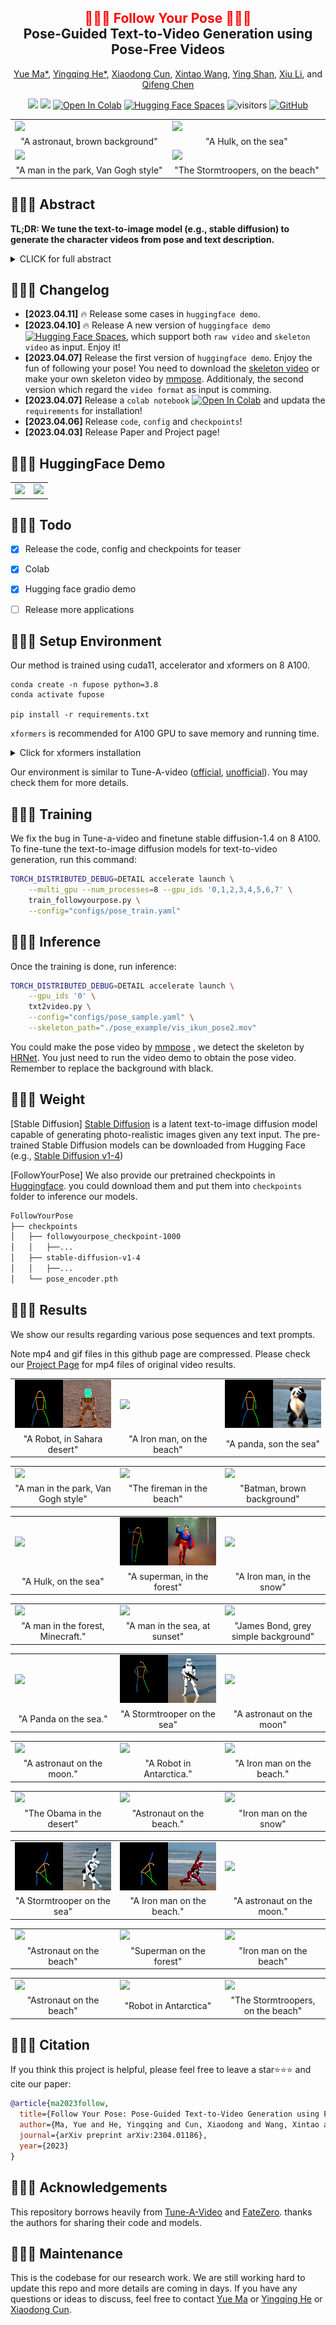 <div align="center">
<h2><font color="red"> 🕺🕺🕺 Follow Your Pose 💃💃💃 </font></center> <br> <center>Pose-Guided Text-to-Video Generation using Pose-Free Videos</h2>

[Yue Ma*](https://mayuelala.github.io/), [Yingqing He*](https://github.com/YingqingHe), [Xiaodong Cun](http://vinthony.github.io/), [Xintao Wang](https://xinntao.github.io/), [Ying Shan](https://scholar.google.com/citations?hl=zh-CN&user=4oXBp9UAAAAJ), [Xiu Li](https://scholar.google.com/citations?user=Xrh1OIUAAAAJ&hl=zh-CN), and [Qifeng Chen](https://cqf.io)

<a href='https://arxiv.org/abs/2304.01186'><img src='https://img.shields.io/badge/ArXiv-2304.01186-red'></a> 
<a href='https://follow-your-pose.github.io/'><img src='https://img.shields.io/badge/Project-Page-Green'></a>  [![Open In Colab](https://colab.research.google.com/assets/colab-badge.svg)](https://colab.research.google.com/github/mayuelala/FollowYourPose/blob/main/quick_demo.ipynb) [![Hugging Face Spaces](https://img.shields.io/badge/%F0%9F%A4%97%20Hugging%20Face-Spaces-blue)](https://huggingface.co/spaces/YueMafighting/FollowYourPose)  ![visitors](https://visitor-badge.laobi.icu/badge?page_id=mayuelala.FollowYourPose&left_color=green&right_color=red)  [![GitHub](https://img.shields.io/github/stars/mayuelala/FollowYourPose?style=social)](https://github.com/mayuelala/FollowYourPose) 
</div>


<!-- ![fatezero_demo](./docs/teaser.png) -->

<table class="center">
  <td><img src="gif_results/A Astronaut.gif"></td>
  <td><img src="gif_results/ertA Hulk on the sea .gif"></td>
  <tr>
  <td width=25% style="text-align:center;">"A astronaut, brown background"</td>
  <td width=25% style="text-align:center;">"A Hulk, on the sea"</td>
  <!-- <td width=25% style="text-align:center;">"Wonder Woman, wearing a cowboy hat, is skiing"</td>
  <td width=25% style="text-align:center;">"A man, wearing pink clothes, is skiing at sunset"</td> -->
</tr>
<td><img src="gif_results/a man in the park, Van Gogh style.gif"></td>
<td><img src="gif_results/vervA Stormtrooper on the sea.gif"></td>
<tr>
<td width=25% style="text-align:center;">"A man in the park, Van Gogh style"</td>
<td width=25% style="text-align:center;">"The Stormtroopers, on the beach"</td>
</tr>
</table >

## 💃💃💃 Abstract
<b>TL;DR: We tune the text-to-image model (e.g., stable diffusion) to generate the character videos from pose and text description.</b>

<details><summary>CLICK for full abstract</summary>


> Generating text-editable and pose-controllable character videos have an imperious demand in creating various digital human. Nevertheless, this task has been restricted by the absence of a comprehensive dataset featuring paired video-pose captions and the generative prior models for videos. In this work, we design a novel two-stage training scheme that can utilize easily obtained datasets (i.e., image pose pair and pose-free video) and the pre-trained text-to-image (T2I) model to obtain the pose-controllable character videos. Specifically, in the first stage, only the keypoint-image pairs are used only for a controllable textto-image generation. We learn a zero-initialized convolutional encoder to encode the pose information. In the second stage, we finetune the motion of the above network via a pose-free video dataset by adding the learnable temporal self-attention and reformed cross-frame self-attention blocks. Powered by our new designs, our method successfully generates continuously pose-controllable character videos while keeps the editing and concept composition ability of the pre-trained T2I model. The code and models will be made publicly available.
</details>

## 🕺🕺🕺 Changelog
<!-- A new option store all the attentions in hard disk, which require less ram. -->
- **[2023.04.11]** 🔥 Release some cases in `huggingface demo`. 
- **[2023.04.10]** 🔥 Release A new version of `huggingface demo` [![Hugging Face Spaces](https://img.shields.io/badge/%F0%9F%A4%97%20Hugging%20Face-Spaces-blue)](https://huggingface.co/spaces/YueMafighting/FollowYourPose), which support both `raw video` and `skeleton video` as input. Enjoy it!
- **[2023.04.07]** Release the first version of  `huggingface demo`. Enjoy the fun of following your pose! You need to download the [skeleton video](https://github.com/mayuelala/FollowYourPose/tree/main/pose_example) or make your own skeleton video by [mmpose](https://mmpose.readthedocs.io/en/latest/model_zoo_papers/backbones.html#hrnet-cvpr-2019).  Additionaly, the second version which regard the `video format` as input is comming.
- **[2023.04.07]** Release a `colab notebook` [![Open In Colab](https://colab.research.google.com/assets/colab-badge.svg)](https://colab.research.google.com/github/mayuelala/FollowYourPose/blob/main/quick_demo.ipynb) and updata the `requirements` for installation!
- **[2023.04.06]** Release `code`, `config` and `checkpoints`!
- **[2023.04.03]** Release Paper and Project page!

## 💃💃💃 HuggingFace Demo
<table class="center">
  <td><img src="https://user-images.githubusercontent.com/38033523/231338219-94b54b10-3fdc-4bf5-9e07-0c1ff236793a.png"></td>
  <td><img src="https://user-images.githubusercontent.com/38033523/231337960-a30db639-2ecc-486f-8d95-3b3e9c2ed338.png"></td>
</tr>
</table>


## 🎤🎤🎤 Todo

- [X] Release the code, config and checkpoints for teaser
- [X] Colab
- [X] Hugging face gradio demo
- [ ] Release more applications


## 🍻🍻🍻 Setup Environment
Our method is trained using cuda11, accelerator and xformers on 8 A100.
``` 
conda create -n fupose python=3.8
conda activate fupose

pip install -r requirements.txt
``` 

`xformers` is recommended for A100 GPU to save memory and running time. 

<details><summary>Click for xformers installation </summary>

We find its installation not stable. You may try the following wheel:

```bash
wget https://github.com/ShivamShrirao/xformers-wheels/releases/download/4c06c79/xformers-0.0.15.dev0+4c06c79.d20221201-cp38-cp38-linux_x86_64.whl
pip install xformers-0.0.15.dev0+4c06c79.d20221201-cp38-cp38-linux_x86_64.whl
```
</details>

Our environment is similar to Tune-A-video ([official](https://github.com/showlab/Tune-A-Video), [unofficial](https://github.com/bryandlee/Tune-A-Video)). You may check them for more details.

## 💃💃💃 Training
We fix the bug in Tune-a-video and finetune stable diffusion-1.4 on 8 A100.
To fine-tune the text-to-image diffusion models for text-to-video generation, run this command:

```bash
TORCH_DISTRIBUTED_DEBUG=DETAIL accelerate launch \
    --multi_gpu --num_processes=8 --gpu_ids '0,1,2,3,4,5,6,7' \
    train_followyourpose.py \
    --config="configs/pose_train.yaml" 
```

## 🕺🕺🕺 Inference
Once the training is done, run inference:

```bash
TORCH_DISTRIBUTED_DEBUG=DETAIL accelerate launch \
    --gpu_ids '0' \
    txt2video.py \
    --config="configs/pose_sample.yaml" \
    --skeleton_path="./pose_example/vis_ikun_pose2.mov"
```
You could make the pose video by [mmpose](https://github.com/open-mmlab/mmpose) , we detect the skeleton by [HRNet](https://mmpose.readthedocs.io/en/latest/model_zoo_papers/backbones.html#hrnet-cvpr-2019).  You just need to run the video demo to obtain the pose video.  Remember to replace the background with black.



## 🕺🕺🕺 Weight
[Stable Diffusion] [Stable Diffusion](https://arxiv.org/abs/2112.10752) is a latent text-to-image diffusion model capable of generating photo-realistic images given any text input. The pre-trained Stable Diffusion models can be downloaded from Hugging Face (e.g., [Stable Diffusion v1-4](https://huggingface.co/CompVis/stable-diffusion-v1-4))


[FollowYourPose] We also provide our pretrained checkpoints in [Huggingface](https://huggingface.co/YueMafighting/FollowYourPose_v1/tree/main). you could download them and put them into `checkpoints` folder to inference our models.


```bash
FollowYourPose
├── checkpoints
│   ├── followyourpose_checkpoint-1000
│   │   ├──...
│   ├── stable-diffusion-v1-4
│   │   ├──...
│   └── pose_encoder.pth
```


## 💃💃💃 Results
We show our results regarding various pose sequences and text prompts.

Note mp4 and gif files in this github page are compressed. 
Please check our [Project Page](https://follow-your-pose.github.io/) for mp4 files of original video results.
<table class="center">

<tr>
  <td><img src="gif_results/A Robot is dancing in Sahara desert.gif"></td>
  <td><img src="gif_results/sdsdA Iron man on the beach.gif"></td>
  <td><img src="gif_results/A Panda on the sea.gif"></td>
</tr>
<tr>
  <td width=25% style="text-align:center;">"A Robot, in Sahara desert"</td>
  <td width=25% style="text-align:center;">"A Iron man, on the beach"</td>
  <td width=25% style="text-align:center;">"A panda, son the sea"</td>
</tr>
</table>
<!--#########################################################-->
<table class="center">
<tr>
  <td><img src="gif_results/a man in the park, Van Gogh style.gif"></td>
  <td><img src="gif_results/fireman in the beach.gif"></td>
  <td><img src="gif_results/Batman brown background.gif"></td>
</tr>
<tr>
</tr>
<tr>
  <td width=25% style="text-align:center;">"A man in the park, Van Gogh style"</td>
  <td width=25% style="text-align:center;">"The fireman in the beach"</td>
  <td width=25% style="text-align:center;">"Batman, brown background"</td>
</tr>
</table>
<!--#########################################################-->


<table class="center">
<tr>
  <td><img src="gif_results/ertA Hulk on the sea .gif"></td>
  <td><img src="gif_results/lokA Superman on the forest.gif"></td>
  <td><img src="gif_results/A Iron man on the snow.gif"></td>

</tr>
<tr>

</tr>
<tr>
  <td width=25% style="text-align:center;">"A Hulk, on the sea"</td>
  <td width=25% style="text-align:center;">"A superman, in the forest"</td>
  <td width=25% style="text-align:center;">"A Iron man, in the snow"</td>
</tr>
</table>
<!--#########################################################-->

<table class="center">
<tr>
  <td><img src="gif_results/A man in the forest, Minecraft.gif"></td>
  <td><img src="gif_results/a man in the sea, at sunset.gif"></td>
  <td><img src="gif_results/James Bond, grey simple background.gif"></td>

</tr>
<tr>

</tr>
<tr>
  <td width=25% style="text-align:center;">"A man in the forest, Minecraft."</td>
  <td width=25% style="text-align:center;">"A man in the sea, at sunset"</td>
  <td width=25% style="text-align:center;">"James Bond, grey simple background"</td>
</tr>
</table>
<!--#########################################################-->

<table class="center">
<tr>
  <td><img src="gif_results/vryvA Panda on the sea.gif"></td>
  <td><img src="gif_results/nbthA Stormtrooper on the sea.gif"></td>
  <td><img src="gif_results/egbA astronaut on the moon.gif"></td>

</tr>
<tr>

</tr>
<tr>
  <td width=25% style="text-align:center;">"A Panda on the sea."</td>
  <td width=25% style="text-align:center;">"A Stormtrooper on the sea"</td>
  <td width=25% style="text-align:center;">"A astronaut on the moon"</td>
</tr>
</table>
<!--#########################################################-->

<table class="center">
<tr>
  <td><img src="gif_results/sssA astronaut on the moon.gif"></td>
  <td><img src="gif_results/ccA Robot in Antarctica.gif"></td>
  <td><img src="gif_results/zzzzA Iron man on the beach..gif"></td>

</tr>
<tr>

</tr>
<tr>
  <td width=25% style="text-align:center;">"A astronaut on the moon."</td>
  <td width=25% style="text-align:center;">"A Robot in Antarctica."</td>
  <td width=25% style="text-align:center;">"A Iron man on the beach."</td>
</tr>
</table>

<!--#########################################################-->
<table class="center">
<tr>
  <td><img src="gif_results/yrvA Obama in the desert.gif"></td>
  <td><img src="gif_results/dfcA Astronaut on the beach.gif"></td>
  <td><img src="gif_results/sasqA Iron man on the snow.gif"></td>

</tr>
<tr>

</tr>
<tr>
  <td width=25% style="text-align:center;">"The Obama in the desert"</td>
  <td width=25% style="text-align:center;">"Astronaut on the beach."</td>
  <td width=25% style="text-align:center;">"Iron man on the snow"</td>
</tr>
</table>
<!--#########################################################-->

<table class="center">
<tr>
  <td><img src="gif_results/aaaA Stormtrooper on the sea.gif"></td>
  <td><img src="gif_results/A Iron man on the beach..gif"></td>
  <td><img src="gif_results/A astronaut on the moon.gif"></td>

</tr>
<tr>

</tr>
<tr>
  <td width=25% style="text-align:center;">"A Stormtrooper on the sea"</td>
  <td width=25% style="text-align:center;">"A Iron man on the beach."</td>
  <td width=25% style="text-align:center;">"A astronaut on the moon."</td>
</tr>
</table>
<!--#########################################################-->

<table class="center">
<tr>
  <td><img src="gif_results/cdAstronaut on the beach.gif"></td>
  <td><img src="gif_results/cswSuperman on the forest.gif"></td>
  <td><img src="gif_results/cwIron man on the beach..gif"></td>

</tr>
<tr>

</tr>
<tr>
  <td width=25% style="text-align:center;">"Astronaut on the beach"</td>
  <td width=25% style="text-align:center;">"Superman on the forest"</td>
  <td width=25% style="text-align:center;">"Iron man on the beach"</td>
</tr>
</table>
<!--#########################################################-->

<table class="center">
<tr>
  <td><img src="gif_results/dfewcAstronaut on the beach.gif"></td>
  <td><img src="gif_results/ewA Robot in Antarctica.gif"></td>
  <td><img src="gif_results/vervA Stormtrooper on the sea.gif"></td>

</tr>
<tr>

</tr>
<tr>
  <td width=25% style="text-align:center;">"Astronaut on the beach"</td>
  <td width=25% style="text-align:center;">"Robot in Antarctica"</td>
  <td width=25% style="text-align:center;">"The Stormtroopers, on the beach"</td>
</tr>
</table>
<!--#########################################################-->




## 🎼🎼🎼 Citation 
If you think this project is helpful, please feel free to leave a star⭐️⭐️⭐️ and cite our paper:
```bibtex
@article{ma2023follow,
  title={Follow Your Pose: Pose-Guided Text-to-Video Generation using Pose-Free Videos},
  author={Ma, Yue and He, Yingqing and Cun, Xiaodong and Wang, Xintao and Shan, Ying and Li, Xiu and Chen, Qifeng},
  journal={arXiv preprint arXiv:2304.01186},
  year={2023}
}
``` 


## 👯👯👯 Acknowledgements

This repository borrows heavily from [Tune-A-Video](https://github.com/showlab/Tune-A-Video) and [FateZero](https://github.com/ChenyangQiQi/FateZero). thanks the authors for sharing their code and models.

## 🕺🕺🕺 Maintenance

This is the codebase for our research work. We are still working hard to update this repo and more details are coming in days. If you have any questions or ideas to discuss, feel free to contact [Yue Ma](mailto:y-ma21@mails.tsinghua.edu.cn) or [Yingqing He](https://github.com/YingqingHe) or [Xiaodong Cun](mailto:vinthony@gmail.com).

